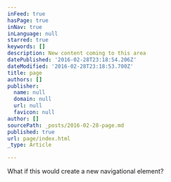 ```yaml
---
inFeed: true
hasPage: true
inNav: true
inLanguage: null
starred: true
keywords: []
description: New content coming to this area
datePublished: '2016-02-28T23:18:54.206Z'
dateModified: '2016-02-28T23:18:53.700Z'
title: page
authors: []
publisher:
  name: null
  domain: null
  url: null
  favicon: null
author: []
sourcePath: _posts/2016-02-28-page.md
published: true
url: page/index.html
_type: Article

---
```

What if this would create a new navigational element?